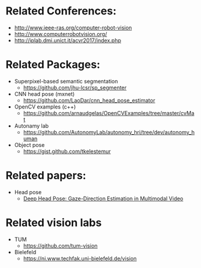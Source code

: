 # Related Conferences:
  - http://www.ieee-ras.org/computer-robot-vision
  - http://www.computerrobotvision.org/
  - http://iplab.dmi.unict.it/acvr2017/index.php
  
# Related Packages:  
  - Superpixel-based semantic segmentation
    + https://github.com/jhu-lcsr/sp_segmenter
  - CNN head pose (mxnet)
    + https://github.com/LaoDar/cnn_head_pose_estimator
  - OpenCV examples (c++)
    + https://github.com/arnaudgelas/OpenCVExamples/tree/master/cvMat
  - Autonamy lab
    + https://github.com/AutonomyLab/autonomy_hri/tree/dev/autonomy_human	
  - Object pose
    + https://gist.github.com/tkelestemur

# Related papers:
  - Head pose
    + [Deep Head Pose: Gaze-Direction Estimation in Multimodal Video](http://ieeexplore.ieee.org/stamp/stamp.jsp?arnumber=7279167&tag=1)

# Related vision labs
  - TUM
    + https://github.com/tum-vision
  - Bielefeld
    + https://ni.www.techfak.uni-bielefeld.de/vision		